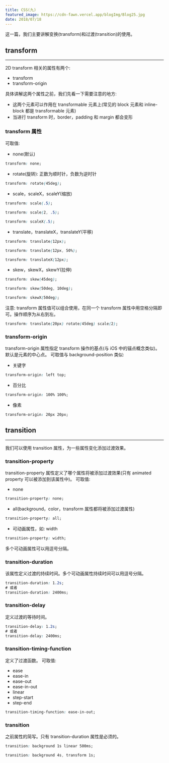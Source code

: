 ```yaml
---
title: CSS(九)
featured_image: https://cdn-fawn.vercel.app/blogImg/Blog25.jpg
date: 2018/07/18
---
```


这一篇，我们主要讲解变换(transform)和过渡(transition)的使用。

## transform
***  
2D transform 相关的属性有两个: 
- transform
- transform-origin

具体讲解这两个属性之前，我们先看一下需要注意的地方: 
- 这两个元素可以作用在 transformable 元素上(常见的 block 元素和 inline-block 都是 transformable 元素)
- 当进行 transform 时，border，padding 和 margin 都会变形

### transform 属性
可取值: 
- none(默认)

``` CSS
transform: none;
```
- rotate(旋转): 正数为顺时针，负数为逆时针

``` CSS
transform: rotate(45deg);
```
- scale，scaleX，scaleY(缩放)

``` CSS
transform: scale(.5);
```
``` CSS
transform: scale(2, .5);
```
``` CSS
transform: scaleX(.5);
```

- translate，translateX，translateY(平移)

``` CSS
transform: translate(12px);
```
``` CSS
transform: translate(12px, 50%);
```
``` CSS
transform: translateX(12px);
```

- skew，skewX，skewY(拉伸)

``` CSS
transform: skew(45deg);
```
``` CSS
transform: skew(50deg, 10deg);
```
``` CSS
transform: skewX(50deg);
```
注意: transform 属性值可以组合使用，在同一个 transform 属性中用空格分隔即可。操作顺序为从右到左。

``` CSS
transform: translate(20px) rotate(45deg) scale(2);
```

### transform-origin
transform-origin 属性指定 transform 操作的基点(与 iOS 中的锚点概念类似)。默认是元素的中心点。
可取值与 background-position 类似: 
- 关键字

``` CSS
transform-origin: left top;
```

- 百分比

``` CSS
transform-origin: 100% 100%;
```
- 像素

``` CSS
transform-origin: 20px 20px;
```

## transition
***  
我们可以使用 transition 属性，为一些属性变化添加过渡效果。

### transition-property
transition-property 属性定义了哪个属性将被添加过渡效果(只有 animated property 可以被添加到该属性中)。
可取值: 
- none

``` CSS
transition-property: none;
```

- all(background，color，transform 属性都将被添加过渡属性)

``` CSS
transition-property: all;
```

- 可动画属性，如: width

``` CSS
transition-property: width;
```
多个可动画属性可以用逗号分隔。

### transition-duration
该属性定义过渡的持续时间。多个可动画属性持续时间可以用逗号分隔。

``` CSS
transition-duration: 1.2s;
# 或者
transition-duration: 2400ms;
```

### transition-delay
定义过渡的等待时间。

``` CSS
transition-delay: 1.2s;
# 或者
transition-delay: 2400ms;
```

### transition-timing-function
定义了过渡函数。
可取值: 
- ease
- ease-in
- ease-out
- ease-in-out
- linear
- step-start
- step-end

``` CSS
transition-timing-function: ease-in-out;
```

### transition
之前属性的简写。只有 transition-duration 属性是必须的。

``` CSS
transition: background 1s linear 500ms;
```
``` CSS
transition: background 4s, transform 1s;
```
